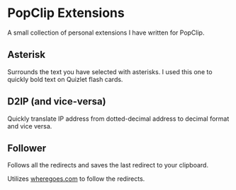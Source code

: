 # PopClip Extensions

A small collection of personal extensions I have written for PopClip.

## Asterisk

Surrounds the text you have selected with asterisks. I used this one to quickly bold
text on Quizlet flash cards.

## D2IP (and vice-versa)

Quickly translate IP address from dotted-decimal address to decimal format and vice versa.

## Follower

Follows all the redirects and saves the last redirect to your clipboard.

Utilizes [wheregoes.com](https://wheregoes.com/) to follow the redirects.
